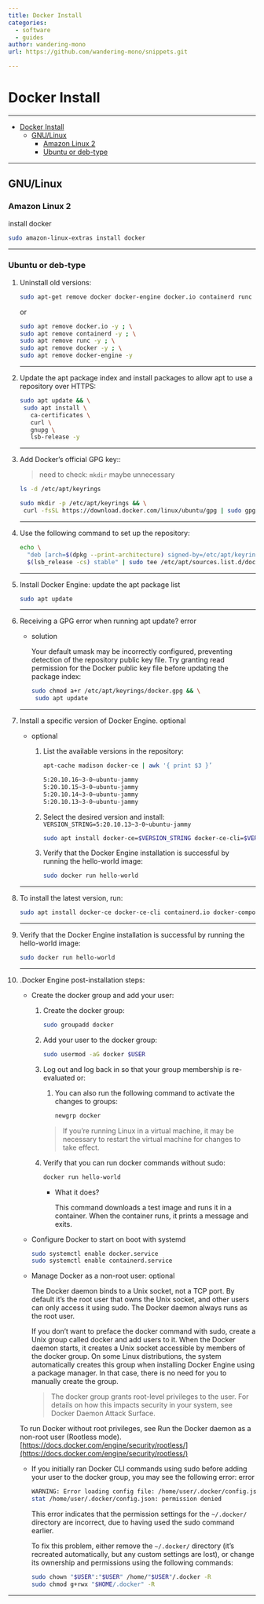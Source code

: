 ```yaml
---
title: Docker Install
categories:
  - software
  - guides
author: wandering-mono
url: https://github.com/wandering-mono/snippets.git

---
```


# Docker Install

---

- [Docker Install](#docker-install)
  - [GNU/Linux](#gnulinux)
    - [Amazon Linux 2](#amazon-linux-2)
    - [Ubuntu or deb-type](#ubuntu-or-deb-type)

---

## GNU/Linux

### Amazon Linux 2

install docker

```bash
sudo amazon-linux-extras install docker
```

---

### Ubuntu or deb-type

1. Uninstall old versions:

    ```bash
    sudo apt-get remove docker docker-engine docker.io containerd runc
    ```

    or

    ```bash
    sudo apt remove docker.io -y ; \
    sudo apt remove containerd -y ; \
    sudo apt remove runc -y ; \
    sudo apt remove docker -y ; \
    sudo apt remove docker-engine -y
    ```

    ---

2. Update the apt package index and install packages to allow apt to use a repository over HTTPS:

    ```bash
    sudo apt update && \
     sudo apt install \
       ca-certificates \
       curl \
       gnupg \
       lsb-release -y
    ```

    ---

3. Add Docker’s official GPG key::

    > need to check: `mkdir` maybe unnecessary

    ```bash
    ls -d /etc/apt/keyrings
    
    sudo mkdir -p /etc/apt/keyrings && \
     curl -fsSL https://download.docker.com/linux/ubuntu/gpg | sudo gpg --dearmor -o /etc/apt/keyrings/docker.gpg
    ```

    ---

4. Use the following command to set up the repository:

    ```bash
    echo \
      "deb [arch=$(dpkg --print-architecture) signed-by=/etc/apt/keyrings/docker.gpg] https://download.docker.com/linux/ubuntu \
      $(lsb_release -cs) stable" | sudo tee /etc/apt/sources.list.d/docker.list > /dev/null
    ```

    ---

5. Install Docker Engine:
    update the apt package list

    ```bash
    sudo apt update
    ```

    ---

6. Receiving a GPG error when running apt update? error

    - solution

        Your default umask may be incorrectly configured, preventing detection of the repository public key file. Try granting read permission for the Docker public key file before updating the package index:

        ```bash
        sudo chmod a+r /etc/apt/keyrings/docker.gpg && \
         sudo apt update
        ```

    ---

7. Install a specific version of Docker Engine. optional

    - optional

        1. List the available versions in the repository:

            ```bash
            apt-cache madison docker-ce | awk '{ print $3 }’
            ```

             ```bash
            5:20.10.16~3-0~ubuntu-jammy
            5:20.10.15~3-0~ubuntu-jammy
            5:20.10.14~3-0~ubuntu-jammy
            5:20.10.13~3-0~ubuntu-jammy
             ```

        2. Select the desired version and install:
            `VERSION_STRING=5:20.10.13~3-0~ubuntu-jammy`

            ```bash
            sudo apt install docker-ce=$VERSION_STRING docker-ce-cli=$VERSION_STRING containerd.io docker-compose-plugin
            ```

        3. Verify that the Docker Engine installation is successful by running the hello-world image:

            ```bash
            sudo docker run hello-world
            ```

    ---

8. To install the latest version, run:

    ```bash
    sudo apt install docker-ce docker-ce-cli containerd.io docker-compose-plugin -y
    ```

    ---

9. Verify that the Docker Engine installation is successful by running the hello-world image:

    ```bash
    sudo docker run hello-world
    ```

    ---

10. .Docker Engine post-installation steps:

    - Create the docker group and add your user:

        1. Create the docker group:

            ```bash
            sudo groupadd docker
            ```

        2. Add your user to the docker group:

            ```bash
            sudo usermod -aG docker $USER
            ```

        3. Log out and log back in so that your group membership is re-evaluated or:

            1. You can also run the following command to activate the changes to groups:

                ```bash
                newgrp docker
                ```

            > If you’re running Linux in a virtual machine, it may be necessary to restart the virtual machine for changes to take effect.

        4. Verify that you can run docker commands without sudo:

            ```bash
            docker run hello-world
            ```

             - What it does?

                This command downloads a test image and runs it in a container. When the container runs, it prints a message and exits.

    - Configure Docker to start on boot with systemd

        ```bash
        sudo systemctl enable docker.service
        sudo systemctl enable containerd.service
        ```

    - Manage Docker as a non-root user: optional

        The Docker daemon binds to a Unix socket, not a TCP port. By default it’s the root user that owns the Unix socket, and other users can only access it using sudo. The Docker daemon always runs as the root user.

        If you don’t want to preface the docker command with sudo, create a Unix group called docker and add users to it. When the Docker daemon starts, it creates a Unix socket accessible by members of the docker group. On some Linux distributions, the system automatically creates this group when installing Docker Engine using a package manager. In that case, there is no need for you to manually create the group.

        > The docker group grants root-level privileges to the user. For details on how this impacts security in your system, see Docker Daemon Attack Surface.

    To run Docker without root privileges, see Run the Docker daemon as a non-root user (Rootless mode).
        [https://docs.docker.com/engine/security/rootless/](https://docs.docker.com/engine/security/rootless/)

    - If you initially ran Docker CLI commands using sudo before adding your user to the docker group, you may see the following error: error

        ```bash
        WARNING: Error loading config file: /home/user/.docker/config.json -
        stat /home/user/.docker/config.json: permission denied
        ```

        This error indicates that the permission settings for the `~/.docker/` directory are incorrect, due to having used the sudo command earlier.

        To fix this problem, either remove the `~/.docker/` directory (it’s recreated automatically, but any custom settings are lost), or change its ownership and permissions using the following commands:

        ```bash
        sudo chown "$USER":"$USER" /home/"$USER"/.docker -R
        sudo chmod g+rwx "$HOME/.docker" -R
        ```

---
